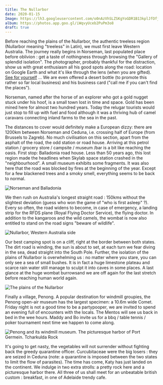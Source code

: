 ```yaml
---
title: The Nullarbor
date: 2020-01-15
Image: https://lh3.googleusercontent.com/o0nAzVhSLZSKgYoGDR1B13kplJfOfjnNp7Gxzvul6GnaefWvpyBTvbISlmeDhp3VO_cXiywY--NKIpmP-DkoGGCEM10AdbgXFh8F3sa7KfA0_vCKkPVkbE9ETrBbXjV9uyO6FXExRqU
album: https://photos.app.goo.gl/iWqvyUceb2PuPm3o8
draft: true
---
```


Before reaching the plains of the Nullarbor, the authentic treeless region (Nullarbor meaning "treeless" in Latin), we must first leave Western Australia. The journey really begins in Norseman, last populated place before oblivion : get a taste of nothingness through browsing the "Gallery of splendid isolation". The photographer, probably thankful for the distraction, show us with great enthusiasm all his good spots along the road: location on Google Earth and what it's like through the lens (when you are gifted). [See for yourself](https://m.facebook.com/LynnWebbPhoto/photos/?ref=page_internal&mt_nav=0) ... We are even offered a desert bottle (to promote this rather so far local business) and his business card ("call me if you can't find the places").

Norseman, named after the horse of an explorer who got a gold nugget stuck under his hoof, is a small town lost in time and space. Gold has been mined here for almost two hundred years. Today the relugar tourists would just stop to fill up with fuel and food although it was a thriving hub of camel caravans connecting inland farms to the sea in the past.

The distances to cover would definitely make a European dizzy: there are 1200km between Norseman and Ceduna, i.e. crossing half of Europe (from Brussels to Zagreb).  No much civilisation on this section, apart from the asphalt of the road, the odd station or road house. Arriving at this petrol station / grocery store / campsite / museum /bar is a bit like reaching the oasis. First stop: Balladonia road house. Less than 50 years ago, this lost region made the headlines when Skylab space station crashed in the "neighbourhood". A small museum exhibits some fragments. It was also here that the road was blocked by fires at the beginning of the year. Except for a few blackened trees and a smoky smell, everything seems to be back to normal.

![Norseman and Balladonia](https://lh3.googleusercontent.com/joZcUqwqyZHcJ2_N2ec-s7TaKnxXwCo06Ql7AUbuW4afeJeOIDkutEvtyQyZeCMBdwIPbTA8Njd3SdhAHwMQrE0Iydmz6KeWG9zfc2xVJPA_hWfwClQHuq1llYPUl_ObJtjzchcazz4)

We then rush on Australia's longest straight road : 150kms without the slightest deviation (guess who won the game of "who is first asleep" ?). Every so often, the road widens to become, in case of emergency, a landing strip for the RFDS plane (Royal Flying Doctor Service), the flying doctor. In addition to the kangaroos and the wild camels, the wombat is now also entitled to stand on the road signs "beware of wildlife".

![Nullarbor, Western Australia side](https://lh3.googleusercontent.com/D1WBdrJRGwW_N_8fH0r2MOdsXZe57-7lEdpzKRDv8JItrgPxKEyEVCx6EBNRjaK-4SMGPhdQ_eYiQqtDd_PNBx7oWPgIGZeuCTDr9iC4wy6_y9NJb0NXM9WDGcob5ep79dq3iwk5144)

Our best camping spot is on a cliff, right at the border between both states. The dirt road is winding, the sun is about to set, at each turn we fear diving in the sea, dead straight into the South Pole. Further, the isolation of the plains of Nullarbor is overwhelming us : no matter where you stare, you can only see a sea of ​​small bushes. It is in fact a huge limestone plateau and scarce rain water still manage to sculpt it into caves in some places. A last glance at the huge wombat burrowsand we are off again for the last stretch before reaching human world again.

![The plains of the Nullarbor](https://lh3.googleusercontent.com/jfOEVc8f0fY_wQ7s4uDJa1pwM6JYs0dTbx3Fue_5tvp-wTktWpz40FBzX7-dyPDDTASs2VDWy-hoWneY8ZFmnOYYOqtNfjzix8O08Ui8HB1AEqB9HpiFwYHH_DSbGoox5zPdupv1krE)

Finally a village, Penong. A popular destination for windmill groupies, the Penong open-air museum has the largest specimen: a 10.6m wide Comet. Friday night is not a good time to be a partypooper, we are invited to spend an evening full of encounters with the locals. The Mentos will see us back in bed in the wee hours. Maddy and Bo invite us for a bbq / table tennis / poker tournament next time we happen to come along.

![Penong and its windmill museum. The picturesque harbor of Port Germein. Tcharkulda Rock](https://lh3.googleusercontent.com/j_3_xIndN-nd5n2VYCbu3MHACHq_d8U8PJetXcFGUz53lgt6b2W3nLYGl4IBT359Iezf1s3_hVtOprZhuzp3pYk_LsdYTNIC52BkNr1De4A4IX6xsC0iGb8SvnPde0wtklEepwGFDqg)

It's going to get nasty, the vegetables will not surrender without fighting back the greedy quarantine officer. Curcubitaceae were the big losers : they are seized in Ceduna (note: a quarantine is imposed between the two states to limit the flow of parasites). The time has come, Katy has just landed on the continent. We indulge in two extra strolls: a pretty rock here and a picturesque harbor there. All three of us shall meet for an unbeatable british custom : breakfast, in one of Adelaide trendy cafe.

